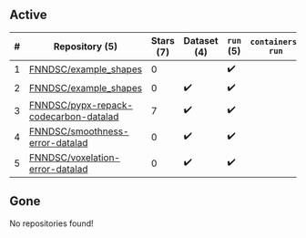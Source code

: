## Active
| # | Repository (5) | Stars (7) | Dataset (4) | `run` (5) | `containers-run` |
| --- | --- | --- | --- | --- | --- |
| 1 | [FNNDSC/example_shapes](https://github.com/FNNDSC/example_shapes) | 0 |  | :heavy_check_mark: |  |
| 2 | [FNNDSC/example_shapes](https://github.com/FNNDSC/example_shapes) | 0 | :heavy_check_mark: | :heavy_check_mark: |  |
| 3 | [FNNDSC/pypx-repack-codecarbon-datalad](https://github.com/FNNDSC/pypx-repack-codecarbon-datalad) | 7 | :heavy_check_mark: | :heavy_check_mark: |  |
| 4 | [FNNDSC/smoothness-error-datalad](https://github.com/FNNDSC/smoothness-error-datalad) | 0 | :heavy_check_mark: | :heavy_check_mark: |  |
| 5 | [FNNDSC/voxelation-error-datalad](https://github.com/FNNDSC/voxelation-error-datalad) | 0 | :heavy_check_mark: | :heavy_check_mark: |  |

## Gone
No repositories found!

